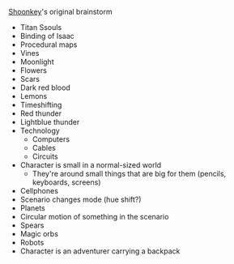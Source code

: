 [Shoonkey](https://github.com/Shoonkey)'s original brainstorm

- Titan Ssouls
- Binding of Isaac
- Procedural maps
- Vines
- Moonlight
- Flowers
- Scars
- Dark red blood
- Lemons
- Timeshifting
- Red thunder
- Lightblue thunder
- Technology
  - Computers
  - Cables
  - Circuits
- Character is small in a normal-sized world
  - They're around small things that are big for them (pencils, keyboards, screens)
- Cellphones
- Scenario changes mode (hue shift?)
- Planets
- Circular motion of something in the scenario
- Spears
- Magic orbs
- Robots
- Character is an adventurer carrying a backpack